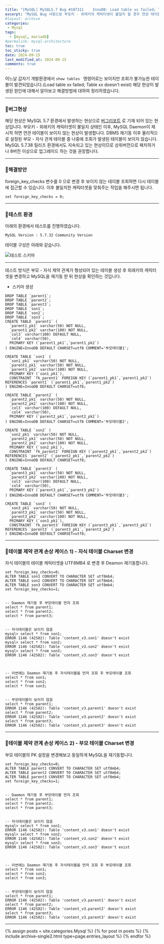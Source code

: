 ```yaml
---
title: "[MySQL] MySQL5.7 Bug #107311	InnoDB: Load table xx failed; Table xx doesn't exist"
excerpt: "MySQL Bug 사항으로 부모키 - 외래키의 캐릭터셋이 불일치 할 경우 연관 테이블이 사라지는 현상을 정리합니다."
#layout: archive
categories:
 - Mysql
tags:
  - [mysql, mariadb]
#permalink: mysql-architecture
toc: true
toc_sticky: true
date: 2024-09-15
last_modified_at: 2024-09-15
comments: true
---
```


어느날 갑자기 개발환경에서 ```show tables ``` 명령어로는 보이지만 조회가 불가능한 테이블이 발견되었습니다.(Load table xx failed; Table xx doesn't exist) 해당 현상이 발생된 원인에 대해서 알아보고 해결방법에 대하여 정리하였습니다.

---

### 🚀버그현상

해당 현상은 MySQL 5.7 환경에서 발생하는 현상으로 [버그리포트](https://bugs.mysql.com/bug.php?id=107311) 로 기재 되어 있는 현상입니다. 부모키 - 외래키의 캐릭터셋이 불일치 상태인 이후, MySQL Daemon이 재시작 하면 연관 테이블이 보이지 않는 현상이 발생합니다. DBMS 재기동 이후 물리적으로 설정된 부모 - 자식 관계 테이블 중 나중에 조회가 발생된 테이블이 보이지 않습니다. MySQL 5.7.38 릴리즈 환경에서도 지속되고 있는 현상이므로 상위버전으로 패치하거나 8버전 이상으로 업그레이드 하는 것을 권장합니다.

---
### 🚀해결방안
foreign_key_checks 변수를 0 으로 변경 후 보이지 않는 테이블 조회하면 다시 테이블에 접근할 수 있습니다. 이후 불일치한 캐릭터셋을 맞춰주는 작업을 해주시면 됩니다.

```
set foreign_key_checks = 0;
```


---

### 🚀테스트 환경
아래의 환경에서 테스트를 진행하였습니다.

```
MySQL Version : 5.7.32 Community Version
```

테이블 구성은 아래와 같습니다.

![테스트 스키마](https://github.com/user-attachments/assets/c716b6c3-6e16-491b-b10d-630076d8aac4 "테스트 스키마")

---

테스트 방식은 부모 - 자식 제약 관계가 형성되어 있는 테이블 생성 후 외래키의 캐릭터셋을 변경하고 MySQL을 재기동 한 뒤 현상을 확인하는 것입니다.


- 스키마 생성

```
DROP TABLE `parent1`;
DROP TABLE `parent2`;
DROP TABLE `parent3`;
DROP TABLE `son1`;
DROP TABLE `son2`;
DROP TABLE `son3`;
CREATE TABLE `parent1` (
  `parent1_pk1` varchar(50) NOT NULL,
  `parent1_pk2` varchar(100) NOT NULL,
  `col3` varchar(100) DEFAULT NULL,
  `col4` varchar(50),
  PRIMARY KEY (`parent1_pk1`,`parent1_pk2`)
) ENGINE=InnoDB DEFAULT CHARSET=utf8 COMMENT='부모테이블1';

CREATE TABLE `son1` (
  `son1_pk1` varchar(50) NOT NULL,
  `parent1_pk1` varchar(50) NOT NULL,
  `parent1_pk2` varchar(100) NOT NULL,
  PRIMARY KEY (`son1_pk1`),
  CONSTRAINT `fk_parent1` FOREIGN KEY (`parent1_pk1`,`parent1_pk2`) REFERENCES `parent1` (`parent1_pk1`,`parent1_pk2`)
) ENGINE=InnoDB DEFAULT CHARSET=utf8;

CREATE TABLE `parent2` (
  `parent2_pk1` varchar(50) NOT NULL,
  `parent2_pk2` varchar(100) NOT NULL,
  `col3` varchar(100) DEFAULT NULL,
  `col4` varchar(50),
  PRIMARY KEY (`parent2_pk1`,`parent2_pk2`)
) ENGINE=InnoDB DEFAULT CHARSET=utf8 COMMENT='부모테이블2';

CREATE TABLE `son2` (
  `son2_pk1` varchar(50) NOT NULL,
  `parent2_pk1` varchar(50) NOT NULL,
  `parent2_pk2` varchar(100) NOT NULL,
  PRIMARY KEY (`son2_pk1`),
  CONSTRAINT `fk_parent2` FOREIGN KEY (`parent2_pk1`,`parent2_pk2`) REFERENCES `parent2` (`parent2_pk1`,`parent2_pk2`)
) ENGINE=InnoDB DEFAULT CHARSET=utf8;

CREATE TABLE `parent3` (
  `parent3_pk1` varchar(50) NOT NULL,
  `parent3_pk2` varchar(100) NOT NULL,
  `col3` varchar(100) DEFAULT NULL,
  `col4` varchar(50),
  PRIMARY KEY (`parent3_pk1`,`parent3_pk2`)
) ENGINE=InnoDB DEFAULT CHARSET=utf8 COMMENT='부모테이블3';

CREATE TABLE `son3` (
  `son3_pk1` varchar(50) NOT NULL,
  `parent3_pk1` varchar(50) NOT NULL,
  `parent3_pk2` varchar(100) NOT NULL,
  PRIMARY KEY (`son3_pk1`),
  CONSTRAINT `fk_parent3` FOREIGN KEY (`parent3_pk1`,`parent3_pk2`) REFERENCES `parent3` (`parent3_pk1`,`parent3_pk2`)
) ENGINE=InnoDB DEFAULT CHARSET=utf8;
```

---


### 🚀테이블 제약 관계 손상 케이스 1) - 자식 테이블 Charset 변경

자식 테이블의 테이블 캐릭터셋을 UTF8MB4 로 변경 후 Deamon 재기동합니다.

```
set foreign_key_checks=0;
ALTER TABLE son1 CONVERT TO CHARACTER SET utf8mb4;
ALTER TABLE son2 CONVERT TO CHARACTER SET utf8mb4;
ALTER TABLE son3 CONVERT TO CHARACTER SET utf8mb4;
set foreign_key_checks=1;


-- Daemon 재기동 후 부모테이블 먼저 조회
select * from parent1;
select * from parent2;
select * from parent3;


-- 자식테이블은 보이지 않음
mysql> select * from son1;
ERROR 1146 (42S02): Table 'content_v3.son1' doesn't exist
mysql> select * from son2;
ERROR 1146 (42S02): Table 'content_v3.son2' doesn't exist
mysql> select * from son3;
ERROR 1146 (42S02): Table 'content_v3.son3' doesn't exist



-- 이번에는 Daemon 재기동 후 자식테이블을 먼저 조회 후 부모테이블 조회
select * from son1;
select * from son2;
select * from son3;


-- 부모테이블이 보이지 않음
select * from parent1;
ERROR 1146 (42S02): Table 'content_v3.parent1' doesn't exist
select * from parent2;
ERROR 1146 (42S02): Table 'content_v3.parent2' doesn't exist
select * from parent3;
ERROR 1146 (42S02): Table 'content_v3.parent3' doesn't exist

```

---


### 🚀테이블 제약 관계 손상 케이스 2) - 부모 테이블 Charset 변경

부모 테이블의 PK 설정을 변경해보고 동일하게 MySQL을 재기동합니다.


```
set foreign_key_checks=0;
ALTER TABLE parent1 CONVERT TO CHARACTER SET utf8mb4;
ALTER TABLE parent2 CONVERT TO CHARACTER SET utf8mb4;
ALTER TABLE parent3 CONVERT TO CHARACTER SET utf8mb4;
set foreign_key_checks=1;


-- Daemon 재기동 후 부모테이블 먼저 조회
select * from parent1;
select * from parent2;
select * from parent3;


-- 자식테이블은 보이지 않음
mysql> select * from son1;
ERROR 1146 (42S02): Table 'content_v3.son1' doesn't exist
mysql> select * from son2;
ERROR 1146 (42S02): Table 'content_v3.son2' doesn't exist
mysql> select * from son3;
ERROR 1146 (42S02): Table 'content_v3.son3' doesn't exist



-- 이번에는 Daemon 재기동 후 자식테이블을 먼저 조회 후 부모테이블 조회
select * from son1;
select * from son2;
select * from son3;


-- 부모테이블이 보이지 않음
select * from parent1;
ERROR 1146 (42S02): Table 'content_v3.parent1' doesn't exist
select * from parent2;
ERROR 1146 (42S02): Table 'content_v3.parent2' doesn't exist
select * from parent3;
ERROR 1146 (42S02): Table 'content_v3.parent3' doesn't exist

```


---
{% assign posts = site.categories.Mysql %}
{% for post in posts %} {% include archive-single2.html type=page.entries_layout %} {% endfor %}